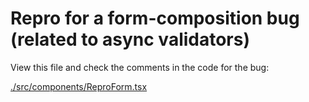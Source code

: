 # Repro for a form-composition bug (related to async validators)

View this file and check the comments in the code for the bug:

[./src/components/ReproForm.tsx](./src/components/ReproForm.tsx)
